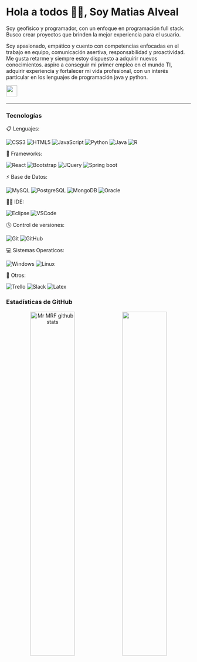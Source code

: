 # Hola a todos 👋🏻, Soy Matias Alveal

Soy geofísico y programador, con un enfoque en programación full stack. Busco crear proyectos que brinden la mejor experiencia para el usuario.

Soy apasionado, empático y cuento con competencias enfocadas en el trabajo en equipo, comunicación asertiva, responsabilidad y proactividad. Me gusta retarme y siempre estoy dispuesto a adquirir nuevos conocimientos. aspiro a conseguir mi primer empleo en el mundo TI, adquirir experiencia y fortalecer mi vida profesional, con un interés particular en los lenguajes de programación java y python.

<p>

<a href="https://www.linkedin.com/in/matias-alveal-a710712b2/"><img src="https://img.shields.io/badge/Linkedin-%231572B6.svg?style=for-the-badge&logo=Linkedin&logoColor=white" style="margin-bottom: 4px;" height="30px" target="_blank"></a>
</p>

---

### Tecnologías
<!--
🎨 Diseño:

![Canva](https://img.shields.io/badge/Canva-%2300C4CC.svg?style=for-the-badge&logo=Canva&logoColor=white)
![Figma](https://img.shields.io/badge/figma-%23F24E1E.svg?style=for-the-badge&logo=figma&logoColor=white)
-->
📋 Lenguajes:

![CSS3](https://img.shields.io/badge/css3-%231572B6.svg?style=for-the-badge&logo=css3&logoColor=white)
![HTML5](https://img.shields.io/badge/html5-%23E34F26.svg?style=for-the-badge&logo=html5&logoColor=white)
![JavaScript](https://img.shields.io/badge/javascript-%23323330.svg?style=for-the-badge&logo=javascript&logoColor=%23F7DF1E)
![Python](https://img.shields.io/badge/Python-3776AB?style=for-the-badge&logo=python&logoColor=white)
![Java](https://img.shields.io/badge/Java-ED8B00?style=for-the-badge&logo=java&logoColor=white)
![R](https://img.shields.io/badge/R-276DC3?style=for-the-badge&logo=r&logoColor=white)

🚀 Frameworks: 

![React](https://img.shields.io/badge/React-20232A?style=for-the-badge&logo=react&logoColor=61DAFB)
![Bootstrap](https://img.shields.io/badge/Bootstrap-563D7C?style=for-the-badge&logo=bootstrap&logoColor=white)
![JQuery](https://img.shields.io/badge/jQuery-0769AD?style=for-the-badge&logo=jquery&logoColor=white)
![Spring boot](https://img.shields.io/badge/Spring-6DB33F?style=for-the-badge&logo=spring&logoColor=white)

	
⚡ Base de Datos:

![MySQL](https://img.shields.io/badge/MySQL-005C84?style=for-the-badge&logo=mysql&logoColor=white)
![PostgreSQL](https://img.shields.io/badge/PostgreSQL-316192?style=for-the-badge&logo=postgresql&logoColor=white)
![MongoDB](https://img.shields.io/badge/MongoDB-4EA94B?style=for-the-badge&logo=mongodb&logoColor=white)
![Oracle](https://img.shields.io/badge/Oracle-F80000?style=for-the-badge&logo=Oracle&logoColor=white)

👩‍💻 IDE:

![Eclipse](https://img.shields.io/badge/Eclipse-2C2255?style=for-the-badge&logo=eclipse&logoColor=white)
![VSCode](https://img.shields.io/badge/Visual_Studio_Code-0078D4?style=for-the-badge&logo=visual%20studio%20code&logoColor=white)


🕓 Control de versiones:

![Git](https://img.shields.io/badge/git-%23F05033.svg?style=for-the-badge&logo=git&logoColor=white)
![GitHub](https://img.shields.io/badge/github-%23121011.svg?style=for-the-badge&logo=github&logoColor=white)

💻 Sistemas Operaticos:

![Windows](https://img.shields.io/badge/Windows-0078D6?style=for-the-badge&logo=windows&logoColor=white)
![Linux](https://img.shields.io/badge/Linux-FCC624?style=for-the-badge&logo=linux&logoColor=black)

🥅 Otros:

![Trello](https://img.shields.io/badge/Trello-%23026AA7.svg?style=for-the-badge&logo=Trello&logoColor=white)
![Slack](https://img.shields.io/badge/Slack-4A154B?style=for-the-badge&logo=slack&logoColor=white)
![Latex](https://img.shields.io/badge/Overleaf-47A141?style=for-the-badge&logo=Overleaf&logoColor=white)

### Estadísticas de GitHub


<div align="center">  
  <img width="49%" height="auto" src="https://github-readme-stats.vercel.app/api?username=MatiasAlvealC&show_icons=true&count_private=true&hide_border=true&title_color=795e5e&icon_color=795e5e&text_color=c9d1d9&bg_color=0d1117" alt="Mr MRF github stats"/> 
 
  <img width="49%" height="auto" src="https://github-readme-streak-stats.herokuapp.com/?user=MatiasAlvealc&theme=black-ice&hide_border=true&stroke=222125&background=0D1117&ring=795e5e&fire=a88885&currStreakLabel=795e5e"/>
<!--
  <div align="center">
  <img src="https://streak-stats.demolab.com?user=MatiasAlvealc&locale=en&mode=weekly&theme=tokyonight&hide_border=false&border_radius=5&date_format=j/n%5B/Y%5D" height="150" alt="streak graph" /> <br>
  <img src="https://github-readme-stats.vercel.app/api/top-langs?username=MatiasAlvealc&locale=en&hide_title=false&layout=compact&card_width=320&langs_count=6&theme=tokyonight&hide_border=false" height="150" alt="languages graph"  />
</div>
-->

</div>
</div>

<!--
**MatiasAlvealC/MatiasAlvealC** is a ✨ _special_ ✨ repository because its `README.md` (this file) appears on your GitHub profile.

Here are some ideas to get you started:

- 🔭 I’m currently working on ...
- 🌱 I’m currently learning ...
- 👯 I’m looking to collaborate on ...
- 🤔 I’m looking for help with ...
- 💬 Ask me about ...
- 📫 How to reach me: ...
- 😄 Pronouns: ...
- ⚡ Fun fact: ...
-->
